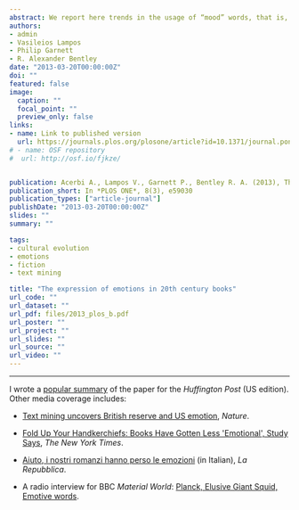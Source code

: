```yaml
---
abstract: We report here trends in the usage of “mood” words, that is, words carrying emotional content, in 20th century English language books, using the data set provided by Google that includes word frequencies in roughly 4% of all books published up to the year 2008. We find evidence for distinct historical periods of positive and negative moods, underlain by a general decrease in the use of emotion-related words through time. Finally, we show that, in books, American English has become decidedly more “emotional” than British English in the last half-century, as a part of a more general increase of the stylistic divergence between the two variants of English language.
authors:
- admin
- Vasileios Lampos
- Philip Garnett
- R. Alexander Bentley
date: "2013-03-20T00:00:00Z"
doi: ""
featured: false
image:
  caption: ""
  focal_point: ""
  preview_only: false
links:
- name: Link to published version
  url: https://journals.plos.org/plosone/article?id=10.1371/journal.pone.0059030
# - name: OSF repository
#  url: http://osf.io/fjkze/


publication: Acerbi A., Lampos V., Garnett P., Bentley R. A. (2013), The expression of emotions in 20th century books, *PLOS ONE*, 8(3), e59030
publication_short: In *PLOS ONE*, 8(3), e59030
publication_types: ["article-journal"]
publishDate: "2013-03-20T00:00:00Z"
slides: ""
summary: ""

tags:
- cultural evolution
- emotions
- fiction
- text mining

title: "The expression of emotions in 20th century books"
url_code: ""
url_dataset: ""
url_pdf: files/2013_plos_b.pdf
url_poster: ""
url_project: ""
url_slides: ""
url_source: ""
url_video: ""
---
```

---

I wrote a [popular summary](http://www.huffingtonpost.com/alberto-acerbi/human-emotion-books-history_b_3084869.html) of the paper for the *Huffington Post* (US edition). Other media coverage includes:

* [Text mining uncovers British reserve and US emotion](http://www.nature.com/news/text-mining-uncovers-british-reserve-and-us-emotion-1.12642), *Nature*.

* [Fold Up Your Handkerchiefs: Books Have Gotten Less 'Emotional', Study Says](https://artsbeat.blogs.nytimes.com/2013/03/25/fold-up-your-handkerchiefs-books-have-gotten-less-emotional-study-says/?mtrref=undefined&gwh=C9D8521D01CC2505709A530FCDC5B87D&gwt=pay&assetType=REGIWALL), *The New York Times*.

* [Aiuto, i nostri romanzi hanno perso le emozioni](http://ricerca.repubblica.it/repubblica/archivio/repubblica/2013/03/21/aiuto-nostri-romanzi-hanno-perso-le-emozioni.html) (in Italian), *La Repubblica*.

* A radio interview for BBC *Material World*: [Planck, Elusive Giant Squid, Emotive words](https://www.bbc.co.uk/programmes/b01r9sl7).

